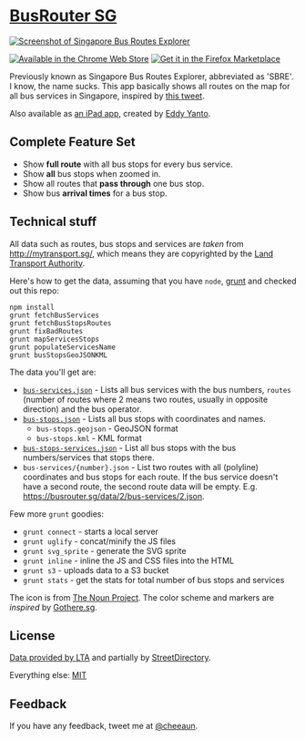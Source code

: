 [BusRouter SG](https://busrouter.sg/)
===

[![Screenshot of Singapore Bus Routes Explorer](assets/screenshots/screenshot-safari-1.png)](https://busrouter.sg/)

[![Available in the Chrome Web Store](https://developer.chrome.com/webstore/images/ChromeWebStore_BadgeWBorder_v2_206x58.png)](https://chrome.google.com/webstore/detail/singapore-bus-routes-expl/kmoebclbglclobmahimdaniikogclifn) [![Get it in the Firefox Marketplace](https://marketplace.cdn.mozilla.net/media/img/mkt/badges/firefox-marketplace_badge-orange_172_60.png)](https://marketplace.firefox.com/app/busrouter-sg/)

Previously known as Singapore Bus Routes Explorer, abbreviated as 'SBRE'. I know, the name sucks. This app basically shows all routes on the map for all bus services in Singapore, inspired by [this tweet](https://twitter.com/mengwong/status/155511398653362177).

Also available as [an iPad app](https://itunes.apple.com/us/app/sgbusrouter/id650227641?ls=1&mt=8), created by [Eddy Yanto](http://eddyyanto.com/).

Complete Feature Set
---

- Show **full route** with all bus stops for every bus service.
- Show **all** bus stops when zoomed in.
- Show all routes that **pass through** one bus stop.
- Show bus **arrival times** for a bus stop.

Technical stuff
---

All data such as routes, bus stops and services are *taken* from <http://mytransport.sg/>, which means they are copyrighted by the [Land Transport Authority](http://www.lta.gov.sg/).

Here's how to get the data, assuming that you have `node`, [grunt](http://gruntjs.com/) and checked out this repo:

```
npm install
grunt fetchBusServices
grunt fetchBusStopsRoutes
grunt fixBadRoutes
grunt mapServicesStops
grunt populateServicesName
grunt busStopsGeoJSONKML
```

The data you'll get are:

- [`bus-services.json`](https://busrouter.sg/data/2/bus-services.json) - Lists all bus services with the bus numbers, `routes` (number of routes where 2 means two routes, usually in opposite direction) and the bus operator.
- [`bus-stops.json`](https://busrouter.sg/data/2/bus-stops.json) - Lists all bus stops with coordinates and names.
	- `bus-stops.geojson` - GeoJSON format
	- `bus-stops.kml` - KML format
- [`bus-stops-services.json`](https://busrouter.sg/data/2/bus-stops-services.json) - List all bus stops with the bus numbers/services that stops there.
- `bus-services/{number}.json` - List two routes with all (polyline) coordinates and bus stops for each route. If the bus service doesn't have a second route, the second route data will be empty. E.g. <https://busrouter.sg/data/2/bus-services/2.json>.

Few more `grunt` goodies:

- `grunt connect` - starts a local server
- `grunt uglify` - concat/minify the JS files
- `grunt svg_sprite` - generate the SVG sprite
- `grunt inline` - inline the JS and CSS files into the HTML
- `grunt s3` - uploads data to a S3 bucket
- `grunt stats` - get the stats for total number of bus stops and services

The icon is from [The Noun Project](http://thenounproject.com/noun/bus/#icon-No97). The color scheme and markers are *inspired* by [Gothere.sg](http://gothere.sg/).

License
---

[Data provided by LTA](http://www.mytransport.sg/content/mytransport/home/dataMall/termOfUse.html) and partially by [StreetDirectory](http://www.streetdirectory.com/).

Everything else: [MIT](http://cheeaun.mit-license.org/)

Feedback
---

If you have any feedback, tweet me at [@cheeaun](http://twitter.com/cheeaun).
